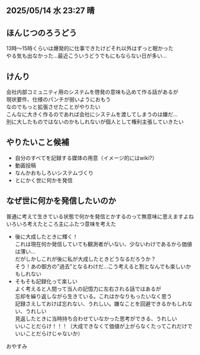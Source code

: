 ## 2025/05/14 水 23:27 晴
## ほんじつのろうどう
13時～15時くらいは爆発的に仕事できたけどそれ以外はずっと眠かった\
やる気も出なかった...最近こういうどうでもにもならない日が多い...

## けんり
会社内部コミュニティ用のシステムを啓発の意味も込めて作る話があるが\
現状要件、仕様のパンチが弱いようにおもう\
なのでもっと拡張させたことがやりたい\
こんなに大きく作るのであれば会社にシステムを渡してしまうのは嫌だ...\
別に大したものではないのかもしれないが個人として権利主張していきたい

## やりたいこと候補
- 自分のすべてを記録する媒体の用意（イメージ的にはwiki?）
- 動画投稿
- なんかおもしろいシステムづくり
- とにかく世に何かを発信

## なぜ世に何かを発信したいのか
普通に考えて生きている状態で何かを発信とかするのって無意味に思えますよね\
いろいろ考えたところ主にふたつ意味を考えた
- 後に大成したときに輝く！\
これは現在何か発信していても観測者がいない、少ないわけであるから価値は薄い...\
だがしかしこれが後に私が大成したときどうなるだろうか？\
そう！あの御方の"過去"となるわけだ...こう考えると割となんでも楽しいかもしれない
- そもそも記録化って楽しい\
よく考えると人間って当人の記憶力に左右される話ではあるが\
忘却を繰り返しながら生きている。これはかなりもったいなく思う\
記録さえしておけば忘れない、うれしい。嫌なことを回避できるかもしれない、うれしい\
見返したときに当時持ち合わせていなかった思考ができる、うれしい\
いいことだらけ！！！（大成できなくて価値が上がらなくたってこれだけでいいことだらけじゃないか）


おやすみ
